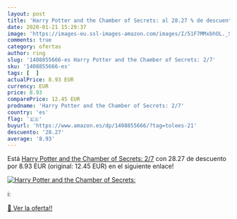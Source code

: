 ```yaml
---
layout: post
title: 'Harry Potter and the Chamber of Secrets: al 28.27 % de descuento'
date: 2020-01-21 15:29:37
image: 'https://images-eu.ssl-images-amazon.com/images/I/51F7MMxbhOL._SL200_.jpg'
comments: true
category: ofertas
author: ring
slug: '1408855666-es Harry Potter and the Chamber of Secrets: 2/7'
sku: '1408855666-es'
tags: [  ]
actualPrice: 8.93 EUR
currency: EUR
price: 8.93
comparePrice: 12.45 EUR
prodname: 'Harry Potter and the Chamber of Secrets: 2/7'
country: 'es'
flag: '🇪🇸'
buyurl: 'https://www.amazon.es/dp/1408855666/?tag=tolees-21'
descuento: '28.27'
average: '8.93'
---
```


Está [Harry Potter and the Chamber of Secrets: 2/7](https://www.amazon.es/dp/1408855666/?tag=tolees-21) con 28.27 de descuento por 8.93 EUR (original: 12.45 EUR) en el siguiente enlace!

[![Harry Potter and the Chamber of Secrets:](https://images-eu.ssl-images-amazon.com/images/I/51F7MMxbhOL._SL200_.jpg)](https://www.amazon.es/dp/1408855666/?tag=tolees-21)

ℹ️:


[🛒 Ver la oferta!!](https://www.amazon.es/dp/1408855666/?tag=tolees-21)
